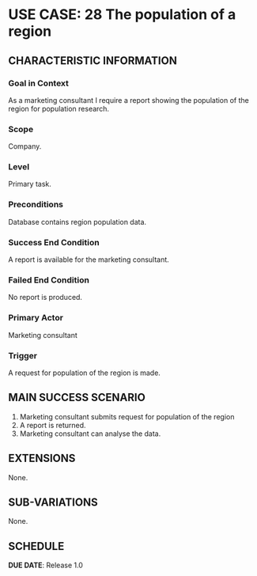 # USE CASE: 28 The population of a region
## CHARACTERISTIC INFORMATION

### Goal in Context

As a marketing consultant I require a report showing the population of the region for population research.
### Scope

Company.

### Level

Primary task.

### Preconditions

Database contains region population data.

### Success End Condition

A report is available for the marketing consultant.

### Failed End Condition

No report is produced.

### Primary Actor

Marketing consultant

### Trigger

A request for population of the region is made.

## MAIN SUCCESS SCENARIO

1. Marketing consultant submits request for population of the region
2. A report is returned.
3. Marketing consultant can analyse the data.

## EXTENSIONS

None.

## SUB-VARIATIONS

None.

## SCHEDULE

**DUE DATE**: Release 1.0